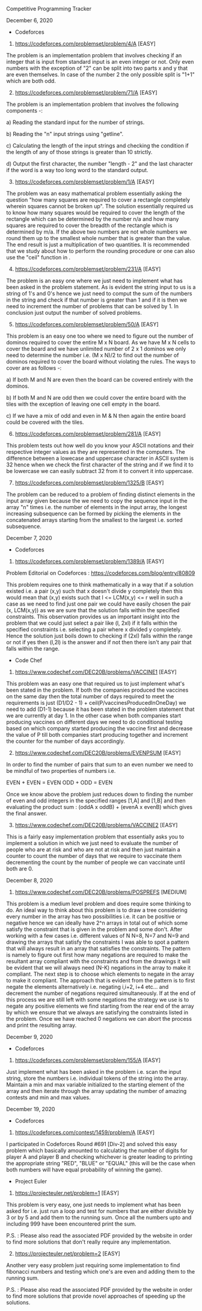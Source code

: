 Competitive Programming Tracker

December 6, 2020

- Codeforces

1) https://codeforces.com/problemset/problem/4/A [EASY]

The problem is an implementation problem that involves checking if an integer that is input from standard input is an even integer or not. Only even numbers with the exception of "2" can be split into two parts x and y that are even themselves. In case of the number 2 the only possible split is "1+1" which are both odd.

2) https://codeforces.com/problemset/problem/71/A [EASY]

The problem is an implementation problem that involves the following components -:

a) Reading the standard input for the number of strings.

b) Reading the "n" input strings using "getline".

c) Calculating the length of the input strings and checking the condition if the length of any of those strings is greater than 10 strictly.

d) Output the first character, the number "length - 2" and the last character if the word is a way too long word to the standard output.

3) https://codeforces.com/problemset/problem/1/A [EASY]

The problem was an easy mathematical problem essentially asking the question "how many squares are required to cover a rectangle completely wherein squares cannot be broken up". The solution essentially required us to know how many squares would be required to cover the length of the rectangle which can be determined by the number n/a and how many squares are required to cover the breadth of the rectangle which is determined by m/a. If the above two numbers are not whole numbers we round them up to the smallest whole number that is greater than the value. The end result is just a multiplication of two quantities. It is recommended that we study about how to perform the rounding procedure or one can also use the "ceil" function in <cmath>.

4) https://codeforces.com/problemset/problem/231/A [EASY]

The problem is an easy one where we just need to implement what has been asked in the problem statement. As is evident the string input to us is a string of 1's and 0's hence we just need to comput the sum of the numbers in the string and check if that number is greater than 1 and if it is then we need to increment the number of problems that can be solved by 1. In conclusion just output the number of solved problems.

5) https://codeforces.com/problemset/problem/50/A [EASY]

This problem is an easy one too where we need to figure out the number of dominos required to cover the entire M x N board. As we have M x N cells to cover the board and we have unlimited number of 2 x 1 dominos we only need to determine the number i.e. (M x N)/2 to find out the number of dominos required to cover the board without violating the rules. The ways to cover are as follows -:

a) If both M and N are even then the board can be covered entirely with the dominos.

b) If both M and N are odd then we could cover the entire board with the tiles with the exception of leaving one cell empty in the board.

c) If we have a mix of odd and even in M & N then again the entire board could be covered with the tiles.

6) https://codeforces.com/problemset/problem/281/A [EASY]

This problem tests out how well do you know your ASCII notations and their respective integer values as they are represented in the computers. The difference between a lowecase and uppercase character in ASCII system is 32 hence when we check the first character of the string and if we find it to be lowercase we can easily subtract 32 from it to convert it into uppercase.

7) https://codeforces.com/problemset/problem/1325/B [EASY]

The problem can be reduced to a problem of finding distinct elements in the input array given because the we need to copy the sequence input in the array "n" times i.e. the number of elements in the input array, the longest increasing subsequence can be formed by picking the elements in the concatenated arrays starting from the smallest to the largest i.e. sorted subsequence.

December 7, 2020

- Codeforces

1) https://codeforces.com/problemset/problem/1389/A [EASY]

Problem Editorial on Codeforces : https://codeforces.com/blog/entry/80809

This problem requires one to think mathematically in a way that if a solution existed i.e. a pair (x,y) such that x doesn't divide y completely then this would mean that (x,y) exists such that l <= LCM(x,y) <= r well in such a case as we need to find just one pair we could have easily chosen the pair (x, LCM(x,y)) as we are sure that the solution falls within the specified constraints. This observation provides us an important insight into the problem that we could just select a pair like (l, 2xl) if it falls within the specified constraints i.e. selecting a pair where x divided y completely. Hence the solution just boils down to checking if (2xl) falls within the range or not if yes then (l,2l) is the answer and if not then there isn't any pair that falls within the range.

- Code Chef

1) https://www.codechef.com/DEC20B/problems/VACCINE1 [EASY]

This problem was an easy one that required us to just implement what's been stated in the problem. If both the companies produced the vaccines on the same day then the total number of days required to meet the requirements is just (D1/D2 - 1) + ceil(P/vaccinesProducedInOneDay) we need to add (D1-1) because it has been stated in the problem statement that we are currently at day 1. In the other case when both companies start producing vaccines on different days we need to do conditional testing based on which company started producing the vaccine first and decrease the value of P till both companies start producing together and increment the counter for the number of days accordingly.

2) https://www.codechef.com/DEC20B/problems/EVENPSUM [EASY]

In order to find the number of pairs that sum to an even number we need to be mindful of two properties of numbers i.e.

EVEN + EVEN = EVEN
ODD + ODD = EVEN

Once we know above the problem just reduces down to finding the number of even and odd integers in the specified ranges [1,A] and [1,B] and then evaluating the product sum : (oddA x oddB) + (evenA x evenB) which gives the final answer.

3) https://www.codechef.com/DEC20B/problems/VACCINE2 [EASY]

This is a fairly easy implementation problem that essentially asks you to implement a solution in which we just need to evaluate the number of people who are at risk and who are not at risk and then just maintain a counter to count the number of days that we require to vaccinate them decrementing the count by the number of people we can vaccinate until both are 0.

December 8, 2020

1) https://www.codechef.com/DEC20B/problems/POSPREFS [MEDIUM]

This problem is a medium level problem and does require some thinking to do. An ideal way to think about this problem is to draw a tree considering every number in the array has two possibilities i.e. it can be positive or negative hence we can ideally have 2^n arrays in total out of which some satisfy the constraint that is given in the problem and some don't. After working with a few cases i.e. different values of N N=8, N=7 and N=9 and drawing the arrays that satisfy the constraints I was able to spot a pattern that will always result in an array that satisfies the constraints. The pattern is namely to figure out first how many negations are required to make the resultant array compliant with the constraints and from the drawings it will be evident that we will always need (N-K) negations in the array to make it compliant. The next step is to choose which elements to negate in the array to make it compliant. The approach that is evident from the pattern is to first negate the elements alternatively i.e. negating i,i+2, i+4 etc... and decrement the number of negations required simultaneously. If at the end of this process we are still left with some negations the strategy we use is to negate any positive elements we find starting from the rear end of the array by which we ensure that we always are satisfying the constraints listed in the problem. Once we have reached 0 negations we can abort the process and print the resulting array.

December 9, 2020

- Codeforces

1) https://codeforces.com/problemset/problem/155/A [EASY]

Just implement what has been asked in the problem i.e. scan the input string, store the numbers i.e. individual tokens of the string into the array. Maintain a min and max variable initialized to the starting element of the array and then iterate through the array updating the number of amazing contests and min and max values.

December 19, 2020

- Codeforces

1) https://codeforces.com/contest/1459/problem/A [EASY]

I participated in Codeforces Round #691 [Div-2] and solved this easy problem which basically amounted to calculating the number of digits for player A and player B and checking whichever is greater leading to printing the appropriate string "RED", "BLUE" or "EQUAL" (this will be the case when both numbers will have equal probability of winning the game).

- Project Euler

1) https://projecteuler.net/problem=1 [EASY]

This problem is very easy, one just needs to implement what has been asked for i.e. just run a loop and test for numbers that are either divisible by 3 or by 5 and add them to the running sum. Once all the numbers upto and including 999 have been encountered print the sum.

P.S. : Please also read the associated PDF provided by the website in order to find more solutions that don't really require any implementation.

2) https://projecteuler.net/problem=2 [EASY]

Another very easy problem just requiring some implementation to find fibonacci numbers and testing which one's are even and adding them to the running sum.

P.S. : Please also read the associated PDF provided by the website in order to find more solutions that provide novel approaches of speeding up the solutions.